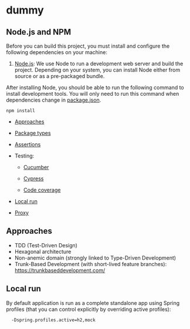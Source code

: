 # dummy

## Node.js and NPM

Before you can build this project, you must install and configure the following dependencies on your machine:

1. [Node.js](https://nodejs.org/): We use Node to run a development web server and build the project.
   Depending on your system, you can install Node either from source or as a pre-packaged bundle.

After installing Node, you should be able to run the following command to install development tools.
You will only need to run this command when dependencies change in [package.json](package.json).

```
npm install
```

- [Approaches](#approaches)

- [Package types](documentation/package-types.md)

- [Assertions](documentation/assertions.md)

- Testing:

  - [Cucumber](documentation/cucumber.md)

  - [Cypress](documentation/cypress.md)

  - [Code coverage](documentation/coverage.md)

- [Local run](#local)

- [Proxy](documentation/proxy.md)

<!-- jhipster-needle-documentation -->

<!-- jhipster-needle-readme -->

## <a id="approaches"></a>Approaches

- TDD (Test-Driven Design)
- Hexagonal architecture
- Non-anemic domain (strongly linked to Type-Driven Development)
- Trunk-Based Development (with short-lived feature branches): https://trunkbaseddevelopment.com/

## <a id="local"></a>Local run

By default application is run as a complete standalone app using Spring profiles
(that you can control explicitly by overriding active profiles):
```
  -Dspring.profiles.active=h2,mock
```
